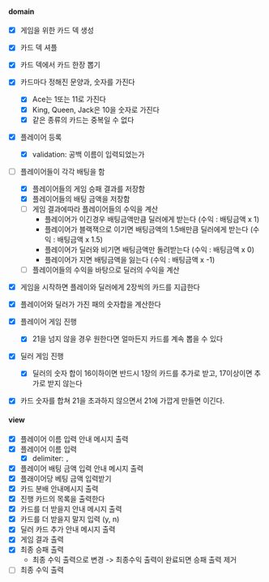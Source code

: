

#### domain

- [x] 게임을 위한 카드 덱 생성
- [x] 카드 덱 셔플
- [x] 카드 덱에서 카드 한장 뽑기
- [x] 카드마다 정해진 문양과, 숫자를 가진다
  - [x] Ace는 1또는 11로 가진다
  - [x] King, Queen, Jack은 10을 숫자로 가진다
  - [x] 같은 종류의 카드는 중복일 수 없다
- [x] 플레이어 등록
  - [x] validation: 공백 이름이 입력되었는가
- [ ] 플레이어들이 각각 배팅을 함
  - [x] 플레이어들의 게임 승패 결과를 저장함
  - [x] 플레이어들의 배팅 금액을 저장함
  - [ ] 게임 결과에따라 플레이어들의 수익을 계산
    - 플레이어가 이긴경우 배팅금액만큼 딜러에게 받는다 (수익 : 배팅금액 x 1)
    - 플레이어가 블랙잭으로 이기면 배팅금액의 1.5배만큼 딜러에게 받는다 (수익 : 배팅금액 x 1.5)
    - 플레이어가 딜러와 비기면 배팅금액만 돌려받는다 (수익 : 배팅금액 x 0)
    - 플레이어가 지면 배팅금액을 잃는다 (수익 : 배팅금액 x -1)
  - [ ] 플레이어들의 수익을 바탕으로 딜러의 수익을 계산
- [x] 게임을 시작하면 플레이와 딜러에게 2장씩의 카드를 지급한다
- [x] 플레이어와 딜러가 가진 패의 숫자합을 계산한다
- [x] 플레이어 게임 진행
  - [x] 21을 넘지 않을 경우 원한다면 얼마든지 카드를 계속 뽑을 수 있다
- [x] 딜러 게임 진행
  - [x] 딜러의 숫자 합이 16이하이면 반드시 1장의 카드를 추가로 받고, 17이상이면 추가로 받지 않는다
- [x] 카드 숫자를 합쳐 21을 초과하지 않으면서 21에 가깝게 만들면 이긴다.


#### view

- [x] 플레이어 이름 입력 안내 메시지 출력
- [x] 플레이어 이름 입력
  - [x] delimiter: `,`
- [x] 플레이어 배팅 금액 입력 안내 메시지 출력
- [x] 플래이어당 베팅 금액 입력받기
- [x] 카드 분배 안내메시지 출력
- [x] 진행 카드의 목록을 출력한다
- [x] 카드를 더 받을지 안내 메시지 출력
- [x] 카드를 더 받을지 말지 입력 (y, n)
- [x] 딜러 카드 추가 안내 메시지 출력
- [x] 게임 결과 출력
- [x] 최종 승패 출력
  - 최종 수익 출력으로 변경 -> 최종수익 출력이 완료되면 승패 출력 제거
- [ ] 최종 수익 출력
